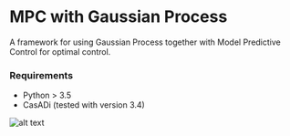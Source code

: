 # MPC with Gaussian Process

A framework for using Gaussian Process together with Model Predictive Control for optimal control.

### Requirements
* Python > 3.5
* CasADi (tested with version 3.4)


![alt text](https://github.com/helgeanl/GP-MPC/blob/master/docs/gp.png "Gaussian Process regression")
